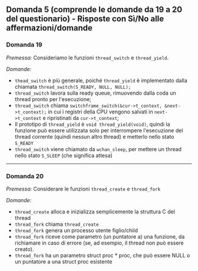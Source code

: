 ## Domanda 5 (comprende le domande da 19 a 20 del questionario) - Risposte con Sì/No alle affermazioni/domande

### Domanda 19

_Premessa:_
Consideriamo le funzioni `thread_switch` e `thread_yield`.

_Domande:_
* `thead_switch` è più generale, poiché `thread_yield` è implementato dalla chiamata `thread_switch(S_READY, NULL, NULL);`
* `thread_switch` lavora sulla ready queue, rimuovendo dalla coda un thread pronto per l'esecuzione;
* `thread_switch` chiama `switchframe_switch(&cur->t_context, &next->t_context);` in cui i registri della CPU vengono
  salvati in `next->t_context` e ripristinati da `cur->t_context`;
* Il prototipo di `thread_yield` è `void thread_yield(void)`, quindi la funzione può essere utilizzata solo per interrompere
  l'esecuzione del thread corrente (quindi nessun altro thread) e metterlo nello stato `S_READY`
* `thread_switch` viene chiamato da `wchan_sleep`, per mettere un thread nello stato `S_SLEEP` (che significa attesa)

---

### Domanda 20

_Premessa:_
Considerare le funzioni `thread_create` e `thread_fork`

_Domande:_
* `thread_create` alloca e inizializza semplicemente la struttura C del thread
* `thread_fork` chiama `thread_create`
* `thread_fork` genera un processo utente figlio/child
* `thread_fork` riceve come parametro (un puntatore a) una funzione, da richiamare in caso di errore (se, ad esempio, il thread non può essere creato).
* `thread_fork` ha un parametro struct proc * proc, che può essere NULL o un puntatore a una
  struct proc esistente